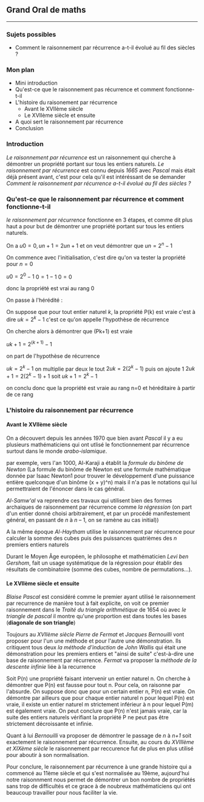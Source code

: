 

## Grand Oral de maths

---


### Sujets possibles 

- Comment le raisonnement par récurrence a-t-il évolué au fil des siècles ?

### Mon plan

- Mini introduction
- Qu'est-ce que le raisonnement pas récurrence et comment fonctionne-t-il
- L'histoire du raisonement par récurrence
	- Avant le XVIIème siècle
	- Le XVIIème siècle et ensuite
- A quoi sert le raisonnement par récurrence
- Conclusion


### Introduction

*Le raisonnement par récurrence* est un raisonnement qui cherche à démontrer un propriété portant sur tous les entiers naturels. *Le raisonnement par récurrence* est connu depuis *1665* avec *Pascal* mais était déjà présent avant, c'est pour cela qu'il est intéréssant de se demander *Comment le raisonnement par récurrence a-t-il évolué au fil des siècles ?*

### Qu'est-ce que le raisonnement par récurrence et comment fonctionne-t-il

*le raisonnement par récurrence* fonctionne en 3 étapes, et comme dit plus haut a pour but de démontrer une propriété portant sur tous les entiers naturels. 

On a $u0 = 0, un+1=2un+1$ et on veut démontrer que $un = 2^n - 1$ 

On commence avec l'initialisation, c'est dire qu'on va tester la propriété pour $n=0$

$u0=2^0-1$
$0 = 1 - 1$
$0 = 0$

donc la propriété est vrai au rang 0

On passe à l'hérédité :

On suppose que pour tout entier naturel *k*, la propriété P(k) est vraie c'est à dire $uk = 2^k - 1$ c'est ce qu'on appelle l'hypothèse de récurrence

On cherche alors à démontrer que (Pk+1) est vraie

$uk+1=2^(k+1) - 1$

on part de l'hypothèse de récurrence

$uk = 2^k-1$
on multiplie par deux le tout
$2uk=2(2^k-1)$
puis on ajoute 1
$2uk+1=2(2^k-1)+1$
soit
$uk+1=2^k-1$

on conclu donc que la propriété est vraie au rang n=0 et héréditaire à partir de ce rang

### L'histoire du raisonnement par récurrence

#### Avant le XVIIème siècle

On a découvert depuis les années 1970 que bien avant *Pascal* il y a eu plusieurs mathématiciens qui ont utlisé le fonctionnement par récurrence surtout dans le monde *arabo-islamique*. 

par exemple, vers l'an 1000, Al-Karaji a établit la *formule du binôme de Newton* (La formule du binôme de Newton est une formule mathématique donnée par Isaac Newton1 pour trouver le développement d'une puissance entière quelconque d'un binôme (x + y)^n) mais il n'a pas le notations qui lui permettraient de l'énoncer dans le cas général. 

*Al-Samw'al* va reprendre ces travaux qui utilisent bien des formes archaiques de raisonnement par récurrence comme *la régression* (on part d'un entier donné choisi arbitrairement, et par un procédé manifestement général, en passant de _n_ à _n_ – 1, on se ramène au cas initial))

A la même époque *Al-Haytham* utilise le raisonnement par récurrence pour calculer la somme des cubes puis des puissances quatrièmes des _n_ premiers entiers naturels

Durant le Moyen Âge européen, le philosophe et mathématicien *Levi ben Gershom*, fait un usage systématique de la régression pour établir des résultats de combinatoire (somme des cubes, nombre de permutations…).

#### Le XVIIème siècle et ensuite

*Blaise Pascal* est considéré comme le premier ayant utilisé le raisonnement par recurrence de manière tout à fait explicite, on voit ce premier raisonnement dans le *Traité du triangle arithmétique* de 1654 où avec *le triangle de pascal* il montre qu'une proportion est dans toutes les bases (**diagonale de son triangle**)

Toujours au *XVIIème siècle* *Pierre de Fermat* et *Jacques Bernouilli* vont proposer pour l'un une méthode et pour l'autre une démonstration. Ils critiquent tous deux *la méthode d'induction* de *John Wallis* qui était une démonstration pour les premiers entiers et "ainsi de suite" c'est-à-dire une base de raisonnement par récurrence. *Fermat* va proposer la *méthode de la descente infinie* liée à la recurrence

Soit P(n) une propriété faisant intervenir un entier naturel n. On cherche à démontrer que P(n) est fausse pour tout n. Pour cela, on raisonne par l'absurde. On suppose donc que pour un certain entier n, P(n) est vraie. On démontre par ailleurs que pour chaque entier naturel n pour lequel P(n) est vraie, il existe un entier naturel m strictement inférieur à n pour lequel P(m) est également vraie. On peut conclure que P(n) n'est jamais vraie, car la suite des entiers naturels vérifiant la propriété P ne peut pas être strictement décroissante et infinie.

Quant à lui *Bernouilli* va proposer de démontrer le passage de *n* à *n+1* soit exactement le raisonnement par récurrence.  Ensuite, au cours du *XVIIIème et XIXème siècle* le raisonnement par reccurence fut de plus en plus utilisé pour aboutir à son normalisation. 

Pour conclure, le raisonnement par récurrence à une grande histoire qui a commencé au 11ème siècle et qui s'est normalisée au 19ème, aujourd'hui notre raisonnment nous permet de démontrer un bon nombre de propriétés sans trop de difficultés et ce grace à de noubreux mathématiciens qui ont beaucoup travailler pour nous faciliter la vie. 

